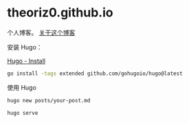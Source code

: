 # theoriz0.github.io

个人博客。
[关于这个博客](https://theoriz0.github.io/posts/my-first-post/)

安装 Hugo：

[Hugo - Install](https://gohugo.io/installation/)

```bash
go install -tags extended github.com/gohugoio/hugo@latest
```

使用 Hugo
```bash
hugo new posts/your-post.md

hugo serve
```